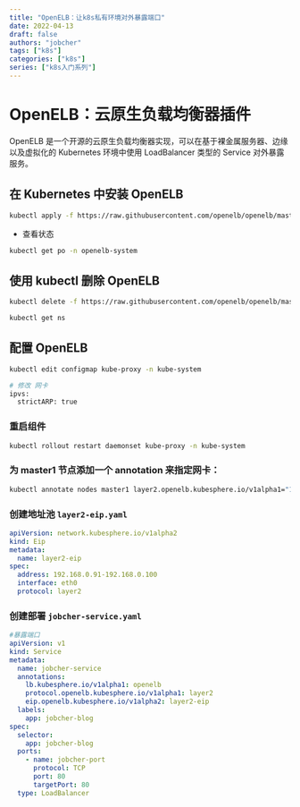 ```yaml
---
title: "OpenELB：让k8s私有环境对外暴露端口"
date: 2022-04-13
draft: false
authors: "jobcher"
tags: ["k8s"]
categories: ["k8s"]
series: ["k8s入门系列"]
---
```


# OpenELB：云原生负载均衡器插件

OpenELB 是一个开源的云原生负载均衡器实现，可以在基于裸金属服务器、边缘以及虚拟化的 Kubernetes 环境中使用 LoadBalancer 类型的 Service 对外暴露服务。

## 在 Kubernetes 中安装 OpenELB

```sh
kubectl apply -f https://raw.githubusercontent.com/openelb/openelb/master/deploy/openelb.yaml
```

- 查看状态

```sh
kubectl get po -n openelb-system
```

## 使用 kubectl 删除 OpenELB

```sh
kubectl delete -f https://raw.githubusercontent.com/openelb/openelb/master/deploy/openelb.yaml
```

```sh
kubectl get ns
```

## 配置 OpenELB

```sh
kubectl edit configmap kube-proxy -n kube-system

# 修改 网卡
ipvs:
  strictARP: true
```

### 重启组件

```sh
kubectl rollout restart daemonset kube-proxy -n kube-system
```

### 为 master1 节点添加一个 annotation 来指定网卡：

```sh
kubectl annotate nodes master1 layer2.openelb.kubesphere.io/v1alpha1="192.168.0.2"
```

### 创建地址池 `layer2-eip.yaml`

```yaml
apiVersion: network.kubesphere.io/v1alpha2
kind: Eip
metadata:
  name: layer2-eip
spec:
  address: 192.168.0.91-192.168.0.100
  interface: eth0
  protocol: layer2
```

### 创建部署 `jobcher-service.yaml`

```yaml
#暴露端口
apiVersion: v1
kind: Service
metadata:
  name: jobcher-service
  annotations:
    lb.kubesphere.io/v1alpha1: openelb
    protocol.openelb.kubesphere.io/v1alpha1: layer2
    eip.openelb.kubesphere.io/v1alpha2: layer2-eip
  labels:
    app: jobcher-blog
spec:
  selector:
    app: jobcher-blog
  ports:
    - name: jobcher-port
      protocol: TCP
      port: 80
      targetPort: 80
  type: LoadBalancer
```
